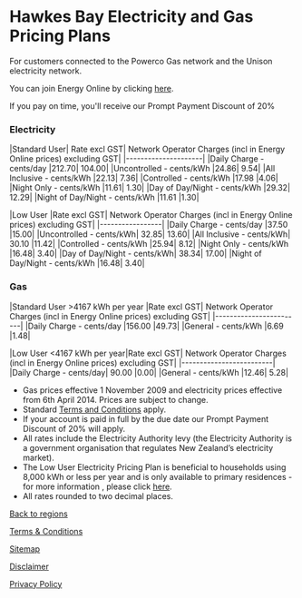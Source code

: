# Hawkes Bay Electricity and Gas Pricing Plans
 

For customers connected to the Powerco Gas network and the Unison electricity network.


You can join Energy Online by clicking [here](http://www.energyonline.co.nz/Default.aspx?tabid=98).

<p class="intro">If you pay on time, you'll receive our Prompt Payment Discount of 20%</p>


### Electricity
|Standard User|	Rate excl GST|	Network Operator Charges (incl in Energy Online prices) excluding GST|
|---------------------|
|Daily Charge - cents/day	|212.70|	104.00|
|Uncontrolled - cents/kWh	|24.86|	9.54|
|All Inclusive - cents/kWh	|22.13|	7.36|
|Controlled - cents/kWh	|17.98	|4.06|
|Night Only - cents/kWh	|11.61|	1.30|
|Day of Day/Night - cents/kWh	|29.32|	12.29|
|Night of Day/Night - cents/kWh	|11.61	|1.30|
 

|Low User	|Rate excl GST|	Network Operator Charges (incl in Energy Online prices) excluding GST|
|-----------------|
|Daily Charge - cents/day	|37.50	|15.00|
|Uncontrolled - cents/kWh|	32.85|	13.60|
|All Inclusive - cents/kWh|	30.10	|11.42|
|Controlled - cents/kWh	|25.94|	8.12|
|Night Only - cents/kWh	|16.48|	3.40|
|Day of Day/Night - cents/kWh|	38.34|	17.00|
|Night of Day/Night - cents/kWh	|16.48|	3.40|

### Gas
|Standard User >4167 kWh per year	|Rate excl GST|	Network Operator Charges (incl in Energy Online prices) excluding GST|
|------------------------|
|Daily Charge - cents/day	|156.00	|49.73|
|General - cents/kWh	|6.69	|1.48|
 

|Low User <4167 kWh per year|Rate excl GST|	Network Operator Charges (incl in Energy Online prices) excluding GST|
|-------------------------|
|Daily Charge - cents/day|	90.00	|0.00|
|General - cents/kWh	|12.46|	5.28|

- Gas prices effective 1 November 2009 and electricity prices effective from 6th April 2014. Prices are subject to change.
- Standard [Terms and Conditions](http://www.energyonline.co.nz/terms) apply.
- If your account is paid in full by the due date our Prompt Payment Discount of 20% will apply.
- All rates include the Electricity Authority levy (the Electricity Authority is a government organisation that regulates New Zealand’s electricity market).
- The Low User Electricity Pricing Plan is beneficial to households using 8,000 kWh or less per year and is only available to primary residences - for more information , please click [here](http://www.energyonline.co.nz/Default.aspx?tabid=148).
- All rates rounded to two decimal places.

[Back to regions](http://www.energyonline.co.nz/residential/pricing_plans/electricity_and_gas_pricing_plans)

[Terms & Conditions](http://www.energyonline.co.nz/terms)

[Sitemap](http://www.energyonline.co.nz/home/site_map)

[Disclaimer](http://www.energyonline.co.nz/home/site_map/disclaimer)

[Privacy Policy](http://www.energyonline.co.nz/home/site_map/privacy_policy)

